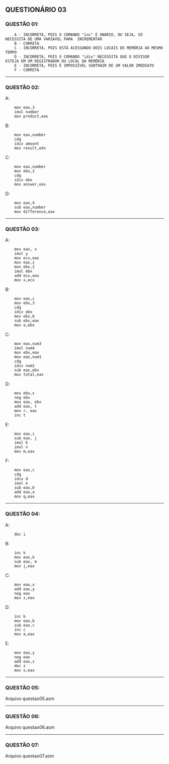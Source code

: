 ## QUESTIONÁRIO 03

### QUESTÃO 01:

        A - INCORRETA, POIS O COMANDO "inc" É UNÁRIO, OU SEJA, SÓ NECESSITA DE UMA VARÍAVEL PARA  INCREMENTAR
        B - CORRETA
        C - INCORRETA, POIS ESTÁ ACESSANDO DOIS LOCAIS DE MEMÓRIA AO MESMO TEMPO
        D - INCORRETA, POIS O COMANDO "idiv" NECESSITA QUE O DIVISOR ESTEJA EM UM REGISTRADOR OU LOCAL DA MEMÓRIA
        E - INCORRETA, POIS É IMPOSSÍVEL SUBTRAIR DE UM VALOR IMEDIATO
        F - CORRETA


------
 ### QUESTÃO 02:       

A:

        mov eax,3
        imul number
        mov product,eax
B:

        mov eax,number
        cdq
        idiv amount
        mov result,edx

C:

        mov eax,number
        mov ebx,2
        cdq 
        idiv ebx
        mov answer,eax

D:

        mov eax,4
        sub eax,number
        mov difference,eax


------
### QUESTÃO 03:

A:      

        mov eax, x
        imul y
        mov ecx,eax
        mov eax,z
        mov ebx,2
        imul ebx
        add ecx,eax
        mov x,ecx

B:

        mov eax,c
        mov ebx,3
        cdq
        idiv ebx
        mov ebx,b
        sub ebx,eax
        mov a,ebx

C:

        mov eax,num3
        imul num4
        mov ebx,eax
        mov eax,num1
        cdq
        idiv num2
        sub eax,ebx
        mov total,eax

D:

        mov ebx,s
        neg ebx
        mov eax, ebx
        add eax, t
        mov r, eax
        inc t

E:

        mov eax,i
        sub eax, j
        imul k
        imul n
        mov m,eax

F:

        mov eax,c
        cdq
        idiv d
        imul e
        sub eax,b
        add eax,a
        mov q,eax


-------
### QUESTÃO 04:

A:

        dec i

B:

        inc k
        mov eax,k
        sub eax, m
        mov j,eax

C:

        mov eax,x
        add eax,y
        neg eax
        mov z,eax

D:

        inc b
        mov eax,b
        sub eax,c
        inc c
        mov a,eax

E:

        mov eax,y
        neg eax
        add eax,z
        dec z
        mov x,eax


-------
### QUESTÃO 05:
Arquivo questao05.asm


-------
### QUESTÃO 06:
Arquivo questao06.asm


-------
### QUESTÃO 07:
Arquivo questao07.asm




       




